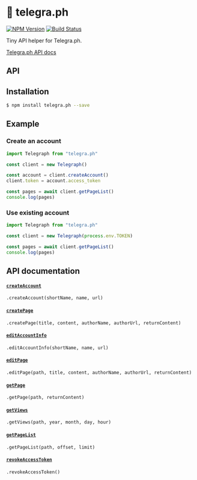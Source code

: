# 📝 telegra.ph

[![NPM Version](https://img.shields.io/npm/v/telegra.ph.svg?style=flat-square)](https://www.npmjs.com/package/telegra.ph)
[![Build Status](https://img.shields.io/travis/telegraf/telegra.ph.svg?branch=master&style=flat-square)](https://travis-ci.org/telegraf/telegra.ph)

Tiny API helper for Telegra.ph.

[Telegra.ph API docs](http://telegra.ph/api)

## API

## Installation

```bash
$ npm install telegra.ph --save
```

## Example

### Create an account

```js
import Telegraph from "telegra.ph"

const client = new Telegraph()

const account = client.createAccount()
client.token = account.access_token

const pages = await client.getPageList()
console.log(pages)
```

### Use existing account

```js
import Telegraph from "telegra.ph"

const client = new Telegraph(process.env.TOKEN)

const pages = await client.getPageList()
console.log(pages)
```

## API documentation

#### [`createAccount`](http://telegra.ph/api#createAccount)

`.createAccount(shortName, name, url)`

#### [`createPage`](http://telegra.ph/api#createPage)

`.createPage(title, content, authorName, authorUrl, returnContent)`

#### [`editAccountInfo`](http://telegra.ph/api#editAccountInfo)

`.editAccountInfo(shortName, name, url)`

#### [`editPage`](http://telegra.ph/api#editPage)

`.editPage(path, title, content, authorName, authorUrl, returnContent)`

#### [`getPage`](http://telegra.ph/api#getPage)

`.getPage(path, returnContent)`

#### [`getViews`](http://telegra.ph/api#getViews)

`.getViews(path, year, month, day, hour)`

#### [`getPageList`](http://telegra.ph/api#getPageList)

`.getPageList(path, offset, limit)`

#### [`revokeAccessToken`](http://telegra.ph/api#revokeAccessToken)

`.revokeAccessToken()`
